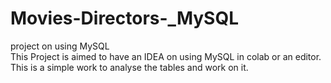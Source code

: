 # Movies-Directors-_MySQL
project on using MySQL
<br>
This Project is aimed to have an IDEA on using MySQL in colab or an editor. This is a simple work to analyse the tables and work on it.
